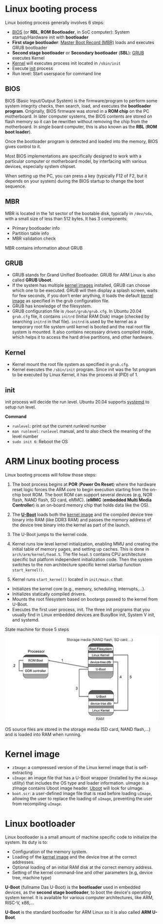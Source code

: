 # Linux booting process

Linux booting process generally involves 6 steps:

* [BIOS](#BIOS) (or **RBL**, **ROM Bootloader**, in SoC computer): System startup/Hardware init with **bootloader**
* **First stage bootloader**: [Master Boot Record (MBR)](#MBR) loads and executes GRUB bootloader
* **Second stage bootloader** or **Secondary bootloader** (**SBL**): [GRUB](#GRUB) executes Kernel
* [Kernel](#Kernel) will executes process init located in ``/sbin/init``
* Execute [init](#init) process
* Run level: Start userspace for command line

## BIOS

BIOS (Basic Input/Output System) is the firmware/program to perform some system integrity checks, then search, load, and executes the **bootloader program**. Originally, BIOS firmware was stored in a **ROM chip** on the PC motherboard. In later computer systems, the BIOS contents are stored on flash memory so it can be rewritten without removing the chip from the motherboard. In single board computer, this is also known as the **RBL** (**ROM boot loader**).

Once the bootloader program is detected and loaded into the memory, BIOS gives control to it.

Most BIOS implementations are specifically designed to work with a particular computer or motherboard model, by interfacing with various devices, especially system chipset. 

When setting up the PC, you can press a key (typically F12 of F2, but it depends on your system) during the BIOS startup to change the boot sequence.

## MBR

MBR is located in the 1st sector of the bootable disk, typically in ``/dev/sda``, with a small size of less than 512 bytes. It has 3 components:
* Primary bootloader info
* Partition table info
* MBR validation check

MBR contains information about GRUB 

## GRUB

* GRUB stands for Grand Unified Bootloader. GRUB for ARM Linux is also called **GRUB Uboot**.
* If the system has multiple [kernel images](#kernel-image) installed, GRUB can choose which one to be executed. GRUB will then display a splash screen, waits for few seconds, if you don’t enter anything, it loads the default [kernel image](#kernel-image) as specified in the grub configuration file.
* GRUB has knowledge of the filesystem.
* GRUB configuration file is ``/boot/grub/grub.cfg``. In Ubuntu 20.04 ``grub.cfg`` file, it contains ``initrd`` (Initial RAM Disk) image (checked by searching ``initrd`` in that file). ``initrd`` is used by the kernel as a temporary root file system until kernel is booted and the real root file system is mounted. It also contains necessary drivers compiled inside, which helps it to access the hard drive partitions, and other hardware.

## Kernel

* Kernel mount the root file system as specified in ``grub.cfg``.
* Kernel executes the ``/sbin/init`` program. Since init was the 1st program to be executed by Linux Kernel, it has the process id (PID) of 1. 

## init

init process will decide the run level. Ubuntu 20.04 supports [systemd](https://github.com/TranPhucVinh/Linux-Shell/blob/master/Physical%20layer/Systemd.md) to setup run level.

**Command**
* ``runlevel``: print out the current runlevel number
* ``man runlevel``: ``runlevel`` manual, and to also check the meaning of the level number
* ``sudo init 6``: Reboot the OS

# ARM Linux booting process

Linux booting process will follow those steps:

1. The boot process begins at **POR** (**Power On Reset**) where the hardware reset logic forces the ARM core to begin execution starting from the on-chip boot ROM. The boot ROM can support several devices (e.g, NOR flash, NAND flash, SD card, eMMC). (**eMMC** (**embedded Multi Media Controller**) is an on-board memory chip that holds data like the OS).

2. The **[U-Boot](#linux-bootloader)** loads both the [kernel image](#kernel-image) and the compiled device tree binary into RAM (like DDR3 RAM) and passes the memory address of the device tree binary into the kernel as part of the launch.

3. The U-Boot jumps to the kernel code.

4. Kernel runs low level kernel initialization, enabling MMU and creating the initial table of memory pages, and setting up caches. This is done in ``arch/arm/kernel/head.S``. The file ``head.S`` contains CPU architecture specific but platform independent initialization code. Then the system switches to the non architecture specific kernel startup function ``start_kernel()``.

5. Kernel runs ``start_kernel()`` located in ``init/main.c`` that:

* Initializes the kernel core (e.g., memory, scheduling, interrupts,...). 
* Initializes statically compiled drivers.
* Mounts the root filesystem based on bootargs passed to the kernel from U-Boot.
* Executes the first user process, init. The three init programs that you usually find in Linux embedded devices are BusyBox init, System V init, and systemd.

State machine for those 5 steps

![](../Environment/Images/booting_process.png)

OS source files are stored in the storage media (SD card, NAND flash,...) and is loaded into RAM when running.
# Kernel image
* ``zImage``: a compressed version of the Linux kernel image that is self-extracting
* ``uImage``: an image file that has a U-Boot wrapper (installed by the ``mkimage`` utility) that includes the OS type and loader information. uImage is a zImage contains Uboot image header. [Uboot](#linux-bootloader) will look for uImage.
* ``boot.scr``: a user-defined image file that is read before loading ``uImage``, allowing the user to replace the loading of ``uImage``, preventing the user from recompiling ``uImage``.
# Linux bootloader

Linux bootloader is a small amount of machine specific code to initialize the system. Its duty is to:

* Configuration of the memory system.
* Loading of the [kernel image](#kernel-image) and the device tree at the correct addresses.
* Optional loading of an initial RAM disk at the correct memory address.
* Setting of the kernel command-line and other parameters (e.g, device tree, machine type)

**U-Boot** (fullname Das U-Boot) is the **bootloader** used in embedded devices, as the **second stage bootloader**, to boot the device's operating system kernel. It is available for various computer architectures, like ARM, RISC-V, x86,...

**U-Boot** is the standard bootloader for ARM Linux so it is also called **ARM U-Boot**.
